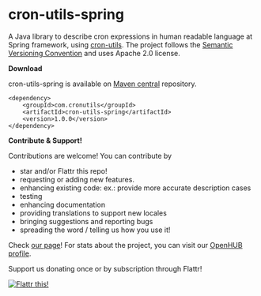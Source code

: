 cron-utils-spring
===========
A Java library to describe cron expressions in human readable language at Spring framework, using [cron-utils](http://cron-utils.com). The project follows the [Semantic Versioning Convention](http://semver.org/) and uses Apache 2.0 license.

**Download**

cron-utils-spring is available on [Maven central](http://search.maven.org/#search%7Cga%7C1%7Cg%3A%22com.cronutils%22) repository.

    <dependency>
        <groupId>com.cronutils</groupId>
        <artifactId>cron-utils-spring</artifactId>
        <version>1.0.0</version>
    </dependency>


**Contribute & Support!**

Contributions are welcome! You can contribute by
 * star and/or Flattr this repo!
 * requesting or adding new features.
 * enhancing existing code: ex.: provide more accurate description cases
 * testing
 * enhancing documentation
 * providing translations to support new locales
 * bringing suggestions and reporting bugs
 * spreading the word / telling us how you use it!


Check [our page](http://cronutils.com)! For stats about the project, you can visit our [OpenHUB profile](https://www.openhub.net/p/cron-utils).

Support us donating once or by subscription through Flattr!

[![Flattr this!](https://api.flattr.com/button/flattr-badge-large.png)](https://flattr.com/submit/auto?user_id=jmrozanec&url=https://github.com/jmrozanec/cron-utils)
